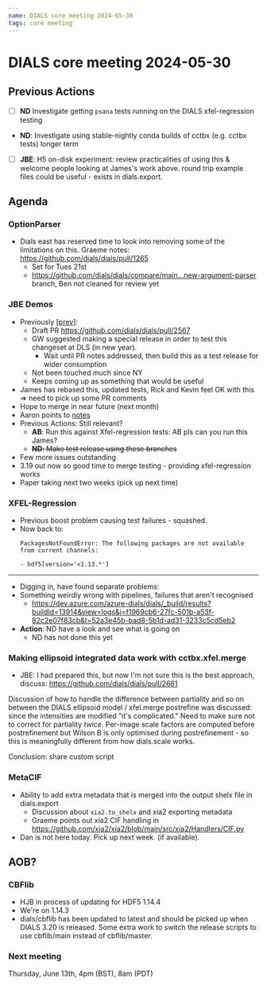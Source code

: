 ```yaml
---
name: DIALS core meeting 2024-05-30
tags: core meeting
---
```


# DIALS core meeting 2024-05-30

## Previous Actions

- [ ] **ND** Investigate getting `psana` tests running on the DIALS xfel-regression testing
- **ND**: Investigate using stable-nightly conda builds of cctbx (e.g. cctbx tests) longer term
- [ ] **JBE**: H5 on-disk experiment: review practicalities of using this & welcome people looking at James's work above. round trip example files could be useful - exists in dials.export.



## Agenda


### OptionParser
- Dials east has reserved time to look into removing some of the limitations on this. Graeme notes: https://github.com/dials/dials/pull/1265
    - Set for Tues 21st
    - https://github.com/dials/dials/compare/main...new-argument-parser branch, Ben not cleaned for review yet

### JBE Demos
- Previously [[prev](https://dials.github.io/kb/core/2024-04-04)]:
    - Draft PR https://github.com/dials/dials/pull/2567
    - GW suggested making a special release in order to test this changeset at DLS (in new year).
        - Wait until PR notes addressed, then build this as a test release for wider consumption
    - Not been touched much since NY
    - Keeps coming up as something that would be useful
- James has rebased this, updated tests, Rick and Kevin feel OK with this => need to pick up some PR comments
- Hope to merge in near future (next month)
- Aaron points to [notes](https://github.com/cctbx/cctbx_project/tree/master/xfel/conda_envs)
- Previous Actions: Still relevant?
    - **AB**: Run this against Xfel-regression tests: AB pls can you run this James?
    - ~~**ND**: Make test release using these branches~~
- Few more issues outstanding
- 3.19 out now so good time to merge testing - providing xfel-regression works
- Paper taking next two weeks (pick up next time)

### XFEL-Regression

- Previous boost problem causing test failures - squashed.
- Now back to:
  ```
  PackagesNotFoundError: The following packages are not available from current channels:

  - hdf5[version='<1.13.*']
  ```

---
- Digging in, have found separate problems:
- Something weirdly wrong with pipelines, failures that aren't recognised
    - https://dev.azure.com/azure-dials/dials/_build/results?buildId=13914&view=logs&j=f1969cb6-27fc-501b-a53f-82c2e07f83cb&t=52a3e45b-bad8-5b1d-ad31-3233c5cd5eb2
- **Action**: ND have a look and see what is going on
    - ND has not done this yet

### Making ellipsoid integrated data work with cctbx.xfel.merge
- JBE: I had prepared this, but now I'm not sure this is the best approach, discuss:
https://github.com/dials/dials/pull/2661

Discussion of how to handle the difference between partiality and so on between the DIALS ellipsoid model / xfel.merge postrefine was discussed: since the intensities are modified "it's complicated." Need to make sure not to correct for partiality _twice_. Per-image scale factors are computed before postrefinement but Wilson B is only optimised during postrefinement - so this is meaningfully different from how dials.scale works. 

Conclusion: share custom script


### MetaCIF
- Ability to add extra metadata that is merged into the output shelx file in dials.export
    - Discussion about `xia2.to_shelx` and xia2 exporting metadata
    - Graeme points out xia2 CIF handling in https://github.com/xia2/xia2/blob/main/src/xia2/Handlers/CIF.py
- Dan is not here today. Pick up next week. (if available).

## AOB?

### CBFlib
- HJB in process of updating for HDF5 1.14.4
- We're on 1.14.3
- dials/cbflib has been updated to latest and should be picked up when DIALS 3.20 is released. Some extra work to switch the release scripts to use cbflib/main instead of cbflib/master.

### Next meeting

Thursday, June 13th, 4pm (BST), 8am (PDT)
